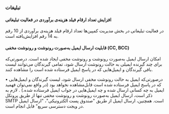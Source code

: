 ### تبلیغات

#### افزایش تعداد ارقام فیلد هزینه‌ی برآوردی در فعالیت تبلیغاتی 

در فعالیت تبلیغاتی در بخش مدیریت کمپین‌ها تعداد ارقام فیلد هزینه‌‌ی برآوردی از 10 رقم به 14 رقم افزایش‌یافته است.


#### قابلیت ارسال ایمیل به‌صورت رونوشت و رونوشت مخفی (CC, BCC) 

امکان ارسال ایمیل به‌صورت رونوشت و رونوشت مخفی ایجاد شده است. درصورتی‌که برای چند گیرنده ایمیلی به حالت رونوشت ارسال شود، تمامی گیرندگان می‌توانند لیست باقی گیرندگان و ایمیل‌هایی که در پاسخ ایمیل فرستاده شده است را مشاهده کنند.

•    درصورتی‌که ایمیل به حالت رونوشت مخفی ارسال شود، لیست گیرندگان و ایمیل‌هایی که در پاسخ ایمیل فرستاده شده است قابل‌مشاهده نخواهد بود (در واقع نمی‌توان فهمید ایمیل به چه کسانی ارسال شده و چه ایمیل‌هایی در جواب ایمیل فرستاده شده.) . لازم به ذکر است، ارسال ایمیل به‌صورت رونوشت و رونوشت مخفی تنها از طریق پروتکل SMTP است. همچنین، ارسال ایمیل از طریق "صندوق پست الکترونیکی"، "ارسال ایمیل در ویجت دسترسی سریع" قابل انجام است.

